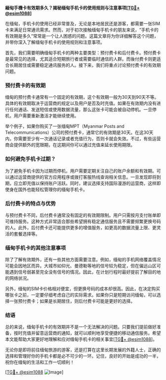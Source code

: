 **緬甸手機卡有效期多久？揭秘缅甸手机卡的使用规则与注意事项[[TG💪+ @esim1088](https://t.me/s/esim1088)]**

在缅甸，手机卡的使用已经非常普及，无论是本地居民还是游客，都需要一张SIM卡来满足日常通讯需求。然而，对于初次接触缅甸手机卡的朋友来说，“手机卡的有效期是多久”常常是一个让人困惑的问题。这篇文章将为你详细解答这个问题，并带你深入了解缅甸手机卡的使用规则和注意事项。

首先，我们需要明确缅甸手机卡的两种主要类型：预付费卡和后付费卡。预付费卡是最常见的选择，尤其适合短期旅行者或需要临时通信的人群。而後付费卡则更适合长期居住或需要稳定通讯服务的人。接下来，我们将重点讨论预付费卡的有效期问题。

### 预付费卡的有效期

缅甸的预付费卡通常有一个固定的有效期，这个有效期一般为30天到90天不等。具体的有效期取决于运营商的规定以及用户是否及时充值。如果在有效期内没有进行任何通话、发送短信或使用数据流量，那么这张卡可能会被自动停机。一旦停机，用户需要重新激活才能继续使用。

举个例子，如果你购买了一张缅甸MPT（Myanmar Posts and Telecommunications）公司的预付费卡，通常它的有效期是30天。在这30天内，你需要至少有一次通话记录或者充值行为，否则卡就会失效。不过，有些运营商会提供额外的宽限期，在这期间你可以通过充值来延长使用期限。

### 如何避免手机卡过期？

为了避免手机卡因为过期而停机，用户需要定期关注自己的账户余额和有效期。可以通过运营商提供的官方应用程序或拨打客服热线查询相关信息。一旦发现即将到期，应立即充值以保持账户活跃。同时，建议选择支持国际漫游的运营商，这样即使身在国外也能轻松管理你的缅甸手机卡。

### 后付费卡的特点与优势

与预付费卡不同，后付费卡通常没有固定的有效期限制。用户只需按月支付账单即可维持服务。这种方式非常适合那些希望拥有稳定通信服务且不需要频繁更换号码的人。此外，后付费卡还可能提供更多的增值服务，如更高的数据流量上限、更灵活的套餐选择等。

### 缅甸手机卡的其他注意事项

除了了解有效期外，还有一些其他方面需要注意。例如，缅甸的手机网络覆盖情况可能会因地区而异。大城市如仰光、曼德勒等地的信号较为稳定，但在偏远山区可能遇到信号弱甚至完全没有信号的情况。因此，在计划行程时最好提前了解目的地的网络状况。

另外，缅甸的SIM卡价格相对便宜，但更换号码的成本却很高。因此，在决定购买哪张卡之前，一定要仔细考虑自己的实际需求。如果你只是短期访问缅甸，可以选择一张预付费卡；如果是长期居住，则后付费卡可能是更好的选择。

### 结语

总的来说，缅甸手机卡的有效期并不是一个无法解决的问题。只要我们提前做好准备，按时充值并留意运营商的通知，就可以顺利地享受便捷的移动通信服务。希望本文能帮助大家更好地理解和应对缅甸手机卡的相关事宜[[TG💪+ @esim1088](https://t.me/s/esim1088)]。

无论你是即将前往缅甸旅游的游客，还是打算在这里长期发展的外籍人士，正确的选择和管理好你的手机卡都是必不可少的一环。记住，良好的开始是成功的一半，祝你在缅甸的生活和工作一切顺利！

[[TG💪+ @esim1088](https://t.me/s/esim1088) ![Image](https://i.postimg.cc/4NQfJmqS/Snipaste-2025-05-13-00-14-12.png)]